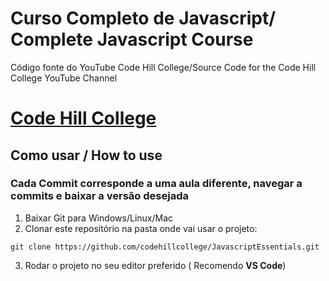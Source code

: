 
# Curso Completo de Javascript/ Complete Javascript Course

Código fonte do YouTube Code Hill College/Source Code for the Code Hill College YouTube Channel
# [Code Hill College](https://www.youtube.com/channel/UCm63tB8wsKOVvxoU4iMpS2A)
## Como usar / How to use
### Cada Commit corresponde a uma aula diferente, navegar a commits e baixar a versão desejada
1. Baixar Git para Windows/Linux/Mac
2. Clonar este repositório na pasta onde vai usar o projeto:
 ```
git clone https://github.com/codehillcollege/JavascriptEssentials.git
```
3.  Rodar o projeto no seu editor preferido ( Recomendo **VS Code**)
